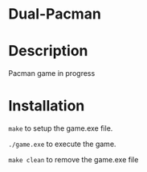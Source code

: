 # Dual-Pacman

# Description
Pacman game in progress

# Installation
`make` to setup the game.exe file.

`./game.exe` to execute the game.

`make clean` to remove the game.exe file